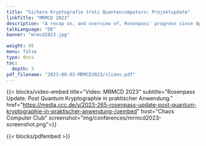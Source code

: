 ```yaml
---
title: "Sichere Kryptografie trotz Quantencomputern: Projektupdate"
linkTitle: "MRMCD 2023"
description: "A recap on, and overview of, Rosenpass' progress since April presented to the MetaRheinMainChaosDays conference in Darmstadt."
talkLanguage: "DE"
banner: "mrmcd2023.jpg"

weight: 95
menu: false
type: docs
toc:
  depth: 3
pdf_filename: "2023-09-03-MRMCD2023/slides.pdf"
---
```


{{< blocks/video-embed title="Video: MRMCD 2023" subtitle="Rosenpass Update: Post Quantum Kryptographie in praktischer Anwendung." href="https://media.ccc.de/v/2023-265-rosenpass-update-post-quantum-kryptographie-in-praktischer-anwendung-/oembed" host="Chaos Computer Club" screenshot="img/conferences/mrmcd2023-screenshot.png">}}

{{< blocks/pdfembed >}}
